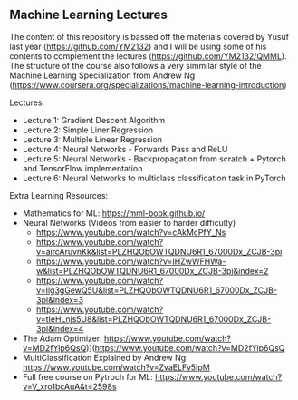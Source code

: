 ## Machine Learning Lectures

The content of this repository is bassed off the materials covered by Yusuf last year (https://github.com/YM2132) and I will be using some of his contents to complement the lectures (https://github.com/YM2132/QMML). The structure of the course also follows a very simmilar style of the Machine Learning Specialization from Andrew Ng (https://www.coursera.org/specializations/machine-learning-introduction)

Lectures:
- Lecture 1: Gradient Descent Algorithm
- Lecture 2: Simple Liner Regression
- Lecture 3: Multiple Linear Regression
- Lecture 4: Neural Networks - Forwards Pass and ReLU
- Lecture 5: Neural Networks - Backpropagation from scratch + Pytorch and TensorFlow implementation
- Lecture 6: Neural Networks to multiclass classification task in PyTorch



Extra Learning Resources:
- Mathematics for ML: https://mml-book.github.io/
- Neural Networks (Videos from easier to harder difficulty)
    - https://www.youtube.com/watch?v=cAkMcPfY_Ns
    - https://www.youtube.com/watch?v=aircAruvnKk&list=PLZHQObOWTQDNU6R1_67000Dx_ZCJB-3pi
    - https://www.youtube.com/watch?v=IHZwWFHWa-w&list=PLZHQObOWTQDNU6R1_67000Dx_ZCJB-3pi&index=2
    - https://www.youtube.com/watch?v=Ilg3gGewQ5U&list=PLZHQObOWTQDNU6R1_67000Dx_ZCJB-3pi&index=3
    - https://www.youtube.com/watch?v=tIeHLnjs5U8&list=PLZHQObOWTQDNU6R1_67000Dx_ZCJB-3pi&index=4 
- The Adam Optimizer: https://www.youtube.com/watch?v=MD2fYip6QsQ)](https://www.youtube.com/watch?v=MD2fYip6QsQ
- MultiClassification Explained by Andrew Ng: https://www.youtube.com/watch?v=ZvaELFv5IpM
- Full free course on Pytroch for ML: https://www.youtube.com/watch?v=V_xro1bcAuA&t=2598s

